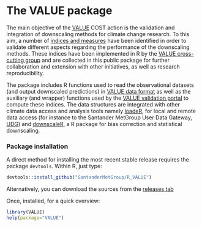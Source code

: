 The VALUE package
=================

The main objective of the [VALUE](http://www.value-cost.eu) COST action is the validation and integration of downscaling methods for climate change research. To this aim, a number of [indices and measures](http://www.value-cost.eu/reports) have been identified in order to validate different aspects regarding the performance of the downscaling methods. These indices have been implemented in R by the [VALUE cross-cutting group](http://www.value-cost.eu/cross-cutting) and are collected in this public package for further collaboration and extension with other initiatives, as well as research reproducibility.   

The package includes R functions used to read the observational datasets (and output downscaled predictions) in [VALUE data format](http://www.value-cost.eu/WG2/stationdataformat) as well as the auxiliary (and wrapper) functions used by the [VALUE validation portal](http://www.value-cost.eu/validationportal) to compute these indices. The data structures are integrated with other climate data access and analysis tools namely [loadeR](https://github.com/SantanderMetGroup/loadeR), for local and remote data access (for instance to the Santander MetGroup User Data Gateway, [UDG](http://www.meteo.unican.es/en/dataservices)) and [downscaleR](https://github.com/SantanderMetGroup/downscaleR), a R package for bias correction and statistical downscaling.

### Package installation

A direct method for installing the most recent stable release requires the package `devtools`. Within R, just type:

```r
devtools::install_github("SantanderMetGroup/R_VALUE")
```

Alternatively, you can download the sources from the [releases tab](https://github.com/SantanderMetGroup/R_VALUE/releases)

Once, installed, for a quick overview:

```r
library(VALUE)
help(package="VALUE")
```

